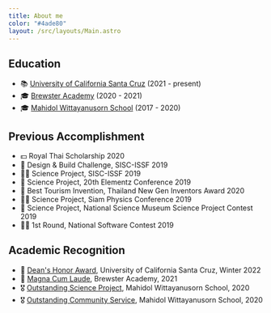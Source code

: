 ```yaml
---
title: About me
color: "#4ade80"
layout: /src/layouts/Main.astro
---
```


## Education

- 📚 [University of California Santa Cruz](https://www.ucsc.edu/) (2021 - present)
- 🎓 [Brewster Academy](https://www.brewsteracademy.org/) (2020 - 2021)
- 🎓 [Mahidol Wittayanusorn School](https://www.mwit.ac.th/) (2017 - 2020)

## Previous Accomplishment

- 💵 Royal Thai Scholarship 2020
- 🥇 Design & Build Challenge, SISC-ISSF 2019
- 💁‍♂️ Science Project, SISC-ISSF 2019
- 🥈 Science Project, 20th Elementz Conference 2019
- 🥉 Best Tourism Invention, Thailand New Gen Inventors Award 2020
- 💁‍♂️ Science Project, Siam Physics Conference 2019
- 🥈 Science Project, National Science Museum Science Project Contest 2019
- 💁‍♂️ 1st Round, National Software Contest 2019

## Academic Recognition

- 📜 [Dean's Honor Award](), University of California Santa Cruz, Winter 2022
- 📜 [Magna Cum Laude](), Brewster Academy, 2021
- 🎖️ [Outstanding Science Project](), Mahidol Wittayanusorn School, 2020
- 🎖️ [Outstanding Community Service](), Mahidol Wittayanusorn School, 2020
